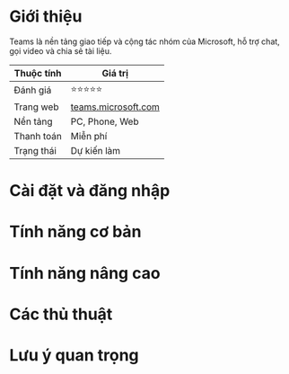 # Giới thiệu
Teams là nền tảng giao tiếp và cộng tác nhóm của Microsoft, hỗ trợ chat, gọi video và chia sẻ tài liệu.

| Thuộc tính         | Giá trị                                  |
|--------------------|------------------------------------------|
| Đánh giá           | ⭐⭐⭐⭐⭐                                   |
| Trang web          | [teams.microsoft.com](https://teams.microsoft.com) |
| Nền tảng           | PC, Phone, Web                           |
| Thanh toán         | Miễn phí                                 |
| Trạng thái         | Dự kiến làm                              |

# Cài đặt và đăng nhập

# Tính năng cơ bản

# Tính năng nâng cao

# Các thủ thuật

# Lưu ý quan trọng
